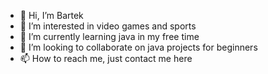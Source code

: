 - 👋 Hi, I’m Bartek
- 👀 I’m interested in video games and sports 
- 🌱 I’m currently learning java in my free time
- 💞️ I’m looking to collaborate on java projects for beginners 
- 📫 How to reach me, just contact me here

<!---
bartmy/bartmy is a ✨ special ✨ repository because its `README.md` (this file) appears on your GitHub profile.
You can click the Preview link to take a look at your changes.
--->
